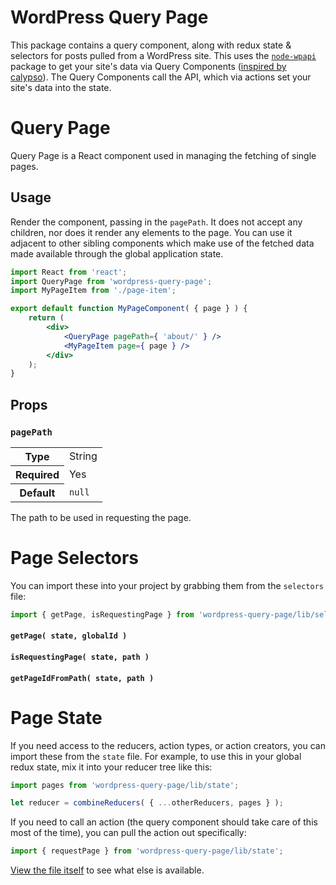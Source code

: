 WordPress Query Page
====================

This package contains a query component, along with redux state & selectors for posts pulled from a WordPress site. This uses the [`node-wpapi`](https://github.com/WP-API/node-wpapi) package to get your site's data via Query Components ([inspired by calypso](https://github.com/Automattic/wp-calypso/blob/master/docs/our-approach-to-data.md#query-components)). The Query Components call the API, which via actions set your site's data into the state.

Query Page
===========

Query Page is a React component used in managing the fetching of single pages.

## Usage

Render the component, passing in the `pagePath`. It does not accept any children, nor does it render any elements to the page. You can use it adjacent to other sibling components which make use of the fetched data made available through the global application state.

```jsx
import React from 'react';
import QueryPage from 'wordpress-query-page';
import MyPageItem from './page-item';

export default function MyPageComponent( { page } ) {
	return (
		<div>
			<QueryPage pagePath={ 'about/' } />
			<MyPageItem page={ page } />
		</div>
	);
}
```

## Props

### `pagePath`

<table>
	<tr><th>Type</th><td>String</td></tr>
	<tr><th>Required</th><td>Yes</td></tr>
	<tr><th>Default</th><td><code>null</code></td></tr>
</table>

The path to be used in requesting the page.

Page Selectors
==============

You can import these into your project by grabbing them from the `selectors` file:

```jsx
import { getPage, isRequestingPage } from 'wordpress-query-page/lib/selectors';
```

#### `getPage( state, globalId )`

#### `isRequestingPage( state, path )`

#### `getPageIdFromPath( state, path )`

Page State
==========

If you need access to the reducers, action types, or action creators, you can import these from the `state` file. For example, to use this in your global redux state, mix it into your reducer tree like this:

```jsx
import pages from 'wordpress-query-page/lib/state';

let reducer = combineReducers( { ...otherReducers, pages } );
```

If you need to call an action (the query component should take care of this most of the time), you can pull the action out specifically:

```jsx
import { requestPage } from 'wordpress-query-page/lib/state';
```

[View the file itself](src/state.js) to see what else is available.
